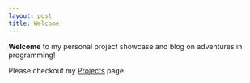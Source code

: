```yaml
---
layout: post
title: Welcome!
---
```


**Welcome** to my personal project showcase and blog on adventures in programming!

Please checkout my [Projects](/projects) page.
